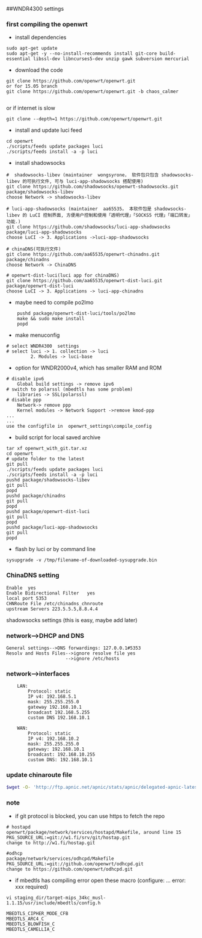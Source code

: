 ##WNDR4300 settings


### first compiling the openwrt 
* install dependencies
```
sudo apt-get update
sudo apt-get -y --no-install-recommends install git-core build-essential libssl-dev libncurses5-dev unzip gawk subversion mercurial
```
* download the code 
```
git clone https://github.com/openwrt/openwrt.git
or for 15.05 branch
git clone https://github.com/openwrt/openwrt.git -b chaos_calmer


```
or if internet is slow 
```
git clone --depth=1 https://github.com/openwrt/openwrt.git
```
* install and update luci feed
```
cd openwrt 
./scripts/feeds update packages luci
./scripts/feeds install -a -p luci
```
* install shadowsocks
```
#  shadowsocks-libev (maintainer  wongsyrone， 软件包只包含 shadowsocks-libev 的可执行文件, 可与 luci-app-shadowsocks 搭配使用)
git clone https://github.com/shadowsocks/openwrt-shadowsocks.git package/shadowsocks-libev
choose Network -> shadowsocks-libev

# luci-app-shadowsocks (maintainer  aa65535， 本软件包是 shadowsocks-libev 的 LuCI 控制界面, 方便用户控制和使用「透明代理」「SOCKS5 代理」「端口转发」功能.)
git clone https://github.com/shadowsocks/luci-app-shadowsocks  package/luci-app-shadowsocks
choose LuCI -> 3. Applications ->luci-app-shadowsocks

# chinaDNS(可执行文件)
git clone https://github.com/aa65535/openwrt-chinadns.git package/chinadns
choose Network -> ChinaDNS

# openwrt-dist-luci(luci app for chinaDNS)
git clone https://github.com/aa65535/openwrt-dist-luci.git package/openwrt-dist-luci
choose LuCI -> 3. Applications -> luci-app-chinadns
```

* maybe need to compile po2lmo
```
	pushd package/openwrt-dist-luci/tools/po2lmo
	make && sudo make install
	popd
```
* make menuconfig	
```	
# select WNDR4300  settings
# select luci -> 1. collection -> luci 
		 2. Modules -> luci-base
```
* option for WNDR2000v4, which has smaller RAM and ROM 
```
# disable ipv6
	Global build settings -> remove ipv6
# switch to polarssl (mbedtls has some problem) 
	libraries -> SSL(polarssl)
# disable ppp
	Network-> remove ppp  
	Kernel modules -> Network Support ->remove kmod-ppp
...
...
use the configfile in  openwrt_settings\compile_config
```
* build script for local saved archive
```shell
tar xf openwrt_with_git.tar.xz
cd openwrt
# update folder to the latest
git pull
./scripts/feeds update packages luci
./scripts/feeds install -a -p luci
pushd package/shadowsocks-libev
git pull
popd
pushd package/chinadns
git pull
popd
pushd package/openwrt-dist-luci
git pull
popd
pushd package/luci-app-shadowsocks
git pull
popd

```
	
* flash by luci or by command line 
``` shell
sysupgrade -v /tmp/filename-of-downloaded-sysupgrade.bin
```   
   
### ChinaDNS setting 
```
Enable  yes
Enable Bidirectional Filter   yes
local port 5353
CHNRoute File /etc/chinadns_chnroute
upstream Servers 223.5.5.5,8.8.4.4
```
shadowsocks settings (this is easy, maybe add later)
  
### network-->DHCP and DNS 
	General settings-->DNS forwardings: 127.0.0.1#5353
	Resolv and Hosts Files-->ignore resolve file yes
						  -->ignore /etc/hosts
					  
### network-->interfaces
```
	LAN:
		Protocol: static
		IP v4: 192.168.5.1
		mask: 255.255.255.0
		gateway 192.168.10.1
		broadcast 192.168.5.255
		custom DNS 192.168.10.1
		
	WAN:
		Protocol: static
		IP v4: 192.168.10.2
		mask: 255.255.255.0
		gateway: 192.168.10.1
		broadcast: 192.168.10.255
		custom DNS: 192.168.10.1
```			
### update chinaroute file
```sh
$wget -O- 'http://ftp.apnic.net/apnic/stats/apnic/delegated-apnic-latest' | awk -F\| '/CN\|ipv4/ { printf("%s/%d\n", $4, 32-log($5)/log(2)) }' > /etc/chinadns_chnroute
```

###  note 
* if git protocol is blocked, you can use https to fetch the repo
```
# hostapd
openwrt/package/network/services/hostapd/Makefile, around line 15 
PKG_SOURCE_URL:=git://w1.fi/srv/git/hostap.git
change to http://w1.fi/hostap.git

#odhcp
package/network/services/odhcpd/Makefile
PKG_SOURCE_URL:=git://github.com/openwrt/odhcpd.git
change to https://github.com/openwrt/odhcpd.git

```
* if mbedtls has compiling error open these macro (configure: ... error: xxx required)
```
vi staging_dir/target-mips_34kc_musl-1.1.15/usr/include/mbedtls/config.h

MBEDTLS_CIPHER_MODE_CFB 
MBEDTLS_ARC4_C
MBEDTLS_BLOWFISH_C
MBEDTLS_CAMELLIA_C
```